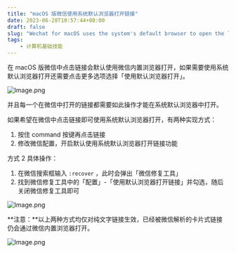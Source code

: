 ```yaml
---
title: "macOS 版微信使用系统默认浏览器打开链接"
date: 2023-06-28T10:57:44+08:00
draft: false
slug: "Wechat for macOS uses the system's default browser to open the link"
tags:
    - 计算机基础技能
---
```


在 macOS 版微信中点击链接会默认使用微信内置浏览器打开，如果需要使用系统默认浏览器打开还需要点击更多选项选择「使用默认浏览器打开」。

![Image.png](https://res.craft.do/user/full/0136fdf8-d4d1-b818-7ec2-b07d86288c28/doc/A90628AD-56EE-4C04-A5B6-38BEE0BE6A49/C3D6F3DA-BD45-4FC7-8E4C-F228651B5FC1_2/ZRZQxl6juRGmL8DgFJft4tY4w9xi03PyGGTeETITe08z/Image.png)

并且每一个在微信中打开的链接都需要如此操作才能在系统默认浏览器中打开。

如果希望在微信中点击链接即可使用系统默认浏览器打开，有两种实现方式：

1. 按住 command 按键再点击链接
2. 修改微信配置，开启默认使用系统默认浏览器打开链接功能

方式 2 具体操作：

1. 在微信搜索框输入 `:recover` ，此时会弹出「微信修复工具」
2. 找到微信修复工具中的「配置」-「使用默认浏览器打开链接」并勾选，随后关闭微信修复工具即可

![Image.png](https://res.craft.do/user/full/0136fdf8-d4d1-b818-7ec2-b07d86288c28/doc/A90628AD-56EE-4C04-A5B6-38BEE0BE6A49/834B0AB6-34DF-450D-990D-7FC1E81A2A1D_2/3s8CQuXPzkDUcm1OQyW5520r0Ek7DRuyu2pHRXSB77Az/Image.png)

**注意：**以上两种方式均仅对纯文字链接生效，已经被微信解析的卡片式链接仍会通过微信内置浏览器打开。

![Image.png](https://res.craft.do/user/full/0136fdf8-d4d1-b818-7ec2-b07d86288c28/doc/A90628AD-56EE-4C04-A5B6-38BEE0BE6A49/C50EE79F-F40F-4C47-B207-66C8A8543085_2/mqHQMnh657RtjfFUQ3kMlzl7tid1twbob02mYfZxWMEz/Image.png)
